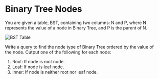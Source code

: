 # Binary Tree Nodes

You are given a table, BST, containing two columns: N and P, where N represents the value of a node in Binary Tree, and P is the parent of N.

![BST Table](https://s3.amazonaws.com/hr-challenge-images/12888/1443818507-5095ab9853-1.png)


Write a query to find the node type of Binary Tree ordered by the value of the node. Output one of the following for each node:

1. Root: If node is root node.
2. Leaf: If node is leaf node.
3. Inner: If node is neither root nor leaf node.
